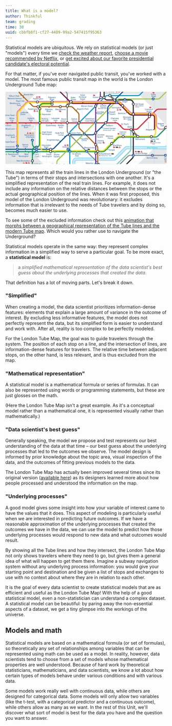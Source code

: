 ```yaml
---
title: What is a model?
author: Thinkful
team: grading
time: 30
uuid: cbbfb8f1-cf27-4489-99a2-547415f95363
---
```


Statistical models are ubiquitous.  We rely on statistical models (or just "models") every time we [check the weather report](https://www.weather.gov/mdl/StatisticalModeling_home), [choose a movie recommended by Netflix]( https://www.theatlantic.com/technology/archive/2014/01/how-netflix-reverse-engineered-hollywood/282679/), or [get excited about our favorite presidential candidate's electoral potential](https://fivethirtyeight.com/features/a-users-guide-to-fivethirtyeights-2016-general-election-forecast/).

For that matter, if you've ever navigated public transit, you've worked with a model. The most famous public transit map in the world is the London Underground Tube map:

![London Underground](tubemap.jpg)

This map represents all the train lines in the London Underground (or "the Tube") in terms of their stops and intersections with one another.  It's a simplified representation of the real train lines. For example, it does not include any information on the relative distances between the stops or the actual geographical position of the lines.  When it was first proposed, this model of the London Underground was revolutionary: it excludes information that is irrelevant to the needs of Tube travelers and by doing so, becomes much easier to use.

To see some of the excluded information check out this [animation that morphs between a geographical representation of the Tube lines and the modern Tube map](http://www.fourthway.co.uk/realunderground/).  Which would you rather use to navigate the Underground?

Statistical models operate in the same way: they represent complex information in a simplified way to serve a particular goal.  To be more exact, a **statistical model** is:

>a _simplified mathematical representation of the data scientist's best guess about the underlying processes that created the data_.

That definition has a lot of moving parts. Let's break it down. 


### "Simplified"

When creating a model, the data scientist prioritizes information-dense features: elements that explain a large amount of variance in the outcome of interest.  By excluding less informative features, the model does not perfectly represent the data, but its simplified form is easier to understand and work with.  After all, reality is too complex to be perfectly modeled.

For the London Tube Map, the goal was to guide travelers through the system.  The position of each stop on a line, and the intersection of lines, are information-dense features for travelers.  The relative time between adjacent stops, on the other hand, is less relevant, and is thus excluded from the map.


### "Mathematical representation"

A statistical model is a mathematical formula or series of formulas.  It can also be represented using words or programming statements, but these are just glosses on the math.

(Here the London Tube Map isn't a great example. As it's a conceptual model rather than a mathematical one, it is represented visually rather than mathematically.)


### "Data scientist's best guess"

Generally speaking, the model we propose and test represents our best understanding of the data at that time – our best guess about the underlying processes that led to the outcomes we observe. The model design is informed by prior knowledge about the topic area, visual inspection of the data, and the outcomes of fitting previous models to the data.

The London Tube Map has actually been improved several times since its original version ([available here](http://www.fourthway.co.uk/realunderground/)) as its designers learned more about how people processed and understood the information on the map.


### "Underlying processes"

A good model gives some insight into how your variable of interest came to have the values that it does.  This aspect of modeling is particularly useful when we are interested in predicting future outcomes.  If we have a reasonable approximation of the underlying processes that created the outcomes we have in the data, we can use the model to predict how those underlying processes would respond to new data and what outcomes would result.

By showing all the Tube lines and how they intersect, the London Tube Map not only shows travelers where they need to go, but gives them a general idea of what will happen to get them there.  Imagine a subway navigation system without any underlying process information: you would give your starting point and destination and be given a list of stops and exchanges to use with no context about where they are in relation to each other.

It is the goal of every data scientist to create statistical models that are as efficient and useful as the London Tube Map!  With the help of a good statistical model, even a non-statistician can understand a complex dataset.  A statistical model can be beautiful: by paring away the non-essential aspects of a dataset, we get a tiny glimpse into the workings of the universe.


## Models and math

Statistical models are based on a mathematical formula (or set of formulas), so theoretically any set of relationships among variables that can be represented using math can be used as a model.  In reality, however, data scientists tend to choose from a set of models whose mathematical properties are well understood.  Because of hard work by theoretical statisticians, mathematicians, and data scientists, we know a lot about how certain types of models behave under various conditions and with various data.  

Some models work really well with continuous data, while others are designed for categorical data.  Some models will only allow two variables (like the t-test, with a categorical predictor and a continuous outcome), while others allow as many as we want.  In the rest of this Unit, we'll discover what sort of model is best for the data you have and the question you want to answer.

